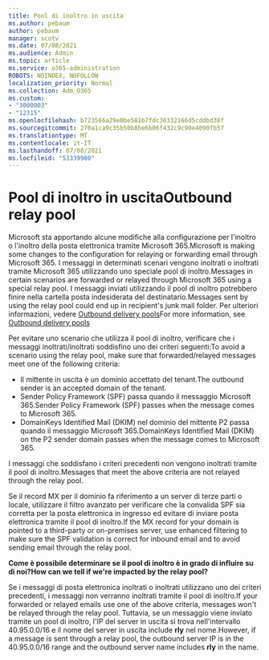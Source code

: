 ```yaml
---
title: Pool di inoltro in uscita
ms.author: pebaum
author: pebaum
manager: scotv
ms.date: 07/08/2021
ms.audience: Admin
ms.topic: article
ms.service: o365-administration
ROBOTS: NOINDEX, NOFOLLOW
localization_priority: Normal
ms.collection: Adm_O365
ms.custom:
- "3000003"
- "12315"
ms.openlocfilehash: b723566a29e0be581b7fdc30332166d5cddbd38f
ms.sourcegitcommit: 270a1ca9c35b50b8be6b06f432c9c90e4090fb57
ms.translationtype: MT
ms.contentlocale: it-IT
ms.lasthandoff: 07/08/2021
ms.locfileid: "53339980"
---
```

# <a name="outbound-relay-pool"></a><span data-ttu-id="11a11-102">Pool di inoltro in uscita</span><span class="sxs-lookup"><span data-stu-id="11a11-102">Outbound relay pool</span></span>

<span data-ttu-id="11a11-103">Microsoft sta apportando alcune modifiche alla configurazione per l'inoltro o l'inoltro della posta elettronica tramite Microsoft 365.</span><span class="sxs-lookup"><span data-stu-id="11a11-103">Microsoft is making some changes to the configuration for relaying or forwarding email through Microsoft 365.</span></span> <span data-ttu-id="11a11-104">I messaggi in determinati scenari vengono inoltrati o inoltrati tramite Microsoft 365 utilizzando uno speciale pool di inoltro.</span><span class="sxs-lookup"><span data-stu-id="11a11-104">Messages in certain scenarios are forwarded or relayed through Microsoft 365 using a special relay pool.</span></span> <span data-ttu-id="11a11-105">I messaggi inviati utilizzando il pool di inoltro potrebbero finire nella cartella posta indesiderata del destinatario.</span><span class="sxs-lookup"><span data-stu-id="11a11-105">Messages sent by using the relay pool could end up in recipient's junk mail folder.</span></span> <span data-ttu-id="11a11-106">Per ulteriori informazioni, vedere [Outbound delivery pools](/microsoft-365/security/office-365-security/high-risk-delivery-pool-for-outbound-messages#relay-pool)</span><span class="sxs-lookup"><span data-stu-id="11a11-106">For more information, see [Outbound delivery pools](/microsoft-365/security/office-365-security/high-risk-delivery-pool-for-outbound-messages#relay-pool)</span></span>

<span data-ttu-id="11a11-107">Per evitare uno scenario che utilizza il pool di inoltro, verificare che i messaggi inoltrati/inoltrati soddisfino uno dei criteri seguenti:</span><span class="sxs-lookup"><span data-stu-id="11a11-107">To avoid a scenario using the relay pool, make sure that forwarded/relayed messages meet one of the following criteria:</span></span>

- <span data-ttu-id="11a11-108">Il mittente in uscita è un dominio accettato del tenant.</span><span class="sxs-lookup"><span data-stu-id="11a11-108">The outbound sender is an accepted domain of the tenant.</span></span>
- <span data-ttu-id="11a11-109">Sender Policy Framework (SPF) passa quando il messaggio Microsoft 365.</span><span class="sxs-lookup"><span data-stu-id="11a11-109">Sender Policy Framework (SPF) passes when the message comes to Microsoft 365.</span></span>
- <span data-ttu-id="11a11-110">DomainKeys Identified Mail (DKIM) nel dominio del mittente P2 passa quando il messaggio Microsoft 365.</span><span class="sxs-lookup"><span data-stu-id="11a11-110">DomainKeys Identified Mail (DKIM) on the P2 sender domain passes when the message comes to Microsoft 365.</span></span>
 
<span data-ttu-id="11a11-111">I messaggi che soddisfano i criteri precedenti non vengono inoltrati tramite il pool di inoltro.</span><span class="sxs-lookup"><span data-stu-id="11a11-111">Messages that meet the above criteria are not relayed through the relay pool.</span></span>

<span data-ttu-id="11a11-112">Se il record MX per il dominio fa riferimento a un server di terze parti o locale, utilizzare il filtro avanzato per verificare che la convalida SPF sia corretta per la posta elettronica in ingresso ed evitare di inviare posta elettronica tramite il pool di inoltro.</span><span class="sxs-lookup"><span data-stu-id="11a11-112">If the MX record for your domain is pointed to a third-party or on-premises server, use enhanced filtering to make sure the SPF validation is correct for inbound email and to avoid sending email through the relay pool.</span></span>

<span data-ttu-id="11a11-113">**Come è possibile determinare se il pool di inoltro è in grado di influire su di noi?**</span><span class="sxs-lookup"><span data-stu-id="11a11-113">**How can we tell if we're impacted by the relay pool?**</span></span>

<span data-ttu-id="11a11-114">Se i messaggi di posta elettronica inoltrati o inoltrati utilizzano uno dei criteri precedenti, i messaggi non verranno inoltrati tramite il pool di inoltro.</span><span class="sxs-lookup"><span data-stu-id="11a11-114">If your forwarded or relayed emails use one of the above criteria, messages won't be relayed through the relay pool.</span></span> <span data-ttu-id="11a11-115">Tuttavia, se un messaggio viene inviato tramite un pool di inoltro, l'IP del server in uscita si trova nell'intervallo 40.95.0.0/16 e il nome del server in uscita include **rly** nel nome.</span><span class="sxs-lookup"><span data-stu-id="11a11-115">However, if a message is sent through a relay pool, the outbound server IP is in the 40.95.0.0/16 range and the outbound server name includes **rly** in the name.</span></span>

